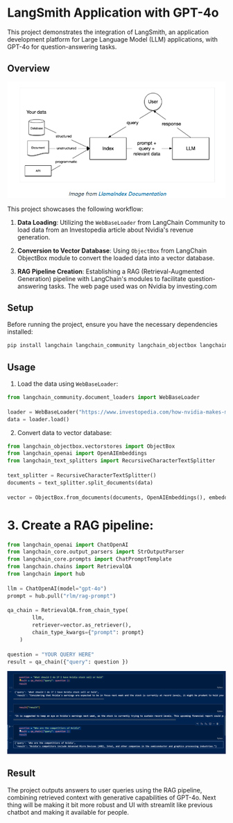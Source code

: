 
# LangSmith Application with GPT-4o

This project demonstrates the integration of LangSmith, an application development platform for Large Language Model (LLM) applications, with GPT-4o for question-answering tasks.

## Overview
![RAG IMPLEMENTATION](pic.png)


This project showcases the following workflow:

1. **Data Loading**: Utilizing the `WebBaseLoader` from LangChain Community to load data from an Investopedia article about Nvidia's revenue generation.

2. **Conversion to Vector Database**: Using `ObjectBox` from LangChain ObjectBox module to convert the loaded data into a vector database.

3. **RAG Pipeline Creation**: Establishing a RAG (Retrieval-Augmented Generation) pipeline with LangChain's modules to facilitate question-answering tasks.
   The web page used was on Nvidia by investing.com

## Setup

Before running the project, ensure you have the necessary dependencies installed:

```bash
pip install langchain langchain_community langchain_objectbox langchain_openai
```

## Usage

1. Load the data using `WebBaseLoader`:

```python
from langchain_community.document_loaders import WebBaseLoader

loader = WebBaseLoader("https://www.investopedia.com/how-nvidia-makes-money-4799532#:~:text=Nvidia%20(NVDA)%20introduced%20graphics%20processing,vehicles%2C%20robotics%2C%20and%20more.")
data = loader.load()
```

2. Convert data to vector database:

```python
from langchain_objectbox.vectorstores import ObjectBox
from langchain_openai import OpenAIEmbeddings
from langchain_text_splitters import RecursiveCharacterTextSplitter

text_splitter = RecursiveCharacterTextSplitter()
documents = text_splitter.split_documents(data)

vector = ObjectBox.from_documents(documents, OpenAIEmbeddings(), embedding_dimensions=768)
```

# 3. Create a RAG pipeline:

```python
from langchain_openai import ChatOpenAI
from langchain_core.output_parsers import StrOutputParser
from langchain_core.prompts import ChatPromptTemplate
from langchain.chains import RetrievalQA
from langchain import hub

llm = ChatOpenAI(model="gpt-4o")
prompt = hub.pull("rlm/rag-prompt")

qa_chain = RetrievalQA.from_chain_type(
        llm,
        retriever=vector.as_retriever(),
        chain_type_kwargs={"prompt": prompt}
    )

question = "YOUR QUERY HERE"
result = qa_chain({"query": question })
```
![OUTPUT on the web document given to the model](pic2.png)

## Result

The project outputs answers to user queries using the RAG pipeline, combining retrieved context with generative capabilities of GPT-4o.
Next thing will be making it bit more robust and UI with streamlit like previous chatbot and making it available for people.

